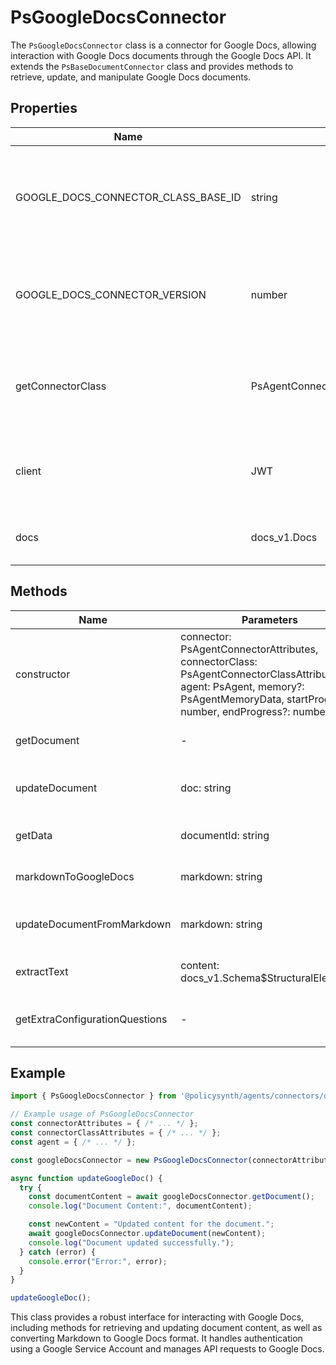 # PsGoogleDocsConnector

The `PsGoogleDocsConnector` class is a connector for Google Docs, allowing interaction with Google Docs documents through the Google Docs API. It extends the `PsBaseDocumentConnector` class and provides methods to retrieve, update, and manipulate Google Docs documents.

## Properties

| Name                          | Type                              | Description                                                                 |
|-------------------------------|-----------------------------------|-----------------------------------------------------------------------------|
| GOOGLE_DOCS_CONNECTOR_CLASS_BASE_ID | string                            | A static constant representing the base ID for the Google Docs connector class. |
| GOOGLE_DOCS_CONNECTOR_VERSION | number                            | A static constant representing the version of the Google Docs connector.    |
| getConnectorClass             | PsAgentConnectorClassCreationAttributes | Static property defining the connector class attributes for Google Docs.    |
| client                        | JWT                               | An instance of the JWT client for authentication with Google APIs.          |
| docs                          | docs_v1.Docs                      | An instance of the Google Docs API client.                                  |

## Methods

| Name                          | Parameters                                                                 | Return Type                          | Description                                                                 |
|-------------------------------|----------------------------------------------------------------------------|--------------------------------------|-----------------------------------------------------------------------------|
| constructor                   | connector: PsAgentConnectorAttributes, connectorClass: PsAgentConnectorClassAttributes, agent: PsAgent, memory?: PsAgentMemoryData, startProgress?: number, endProgress?: number | void                                 | Initializes a new instance of the `PsGoogleDocsConnector` class.            |
| getDocument                   | -                                                                          | Promise<string>                      | Retrieves the content of a Google Docs document as a string.                |
| updateDocument                | doc: string                                                                | Promise<void>                        | Updates the content of a Google Docs document with the provided string.     |
| getData                       | documentId: string                                                         | Promise<docs_v1.Schema$Document>     | Retrieves the data of a Google Docs document by its ID.                     |
| markdownToGoogleDocs          | markdown: string                                                           | { requests: docs_v1.Schema$Request[] } | Converts Markdown content to Google Docs API requests.                      |
| updateDocumentFromMarkdown    | markdown: string                                                           | Promise<void>                        | Updates a Google Docs document with content converted from Markdown.        |
| extractText                   | content: docs_v1.Schema$StructuralElement[]                                | string                               | Extracts text content from Google Docs structural elements.                 |
| getExtraConfigurationQuestions| -                                                                          | YpStructuredQuestionData[]           | Returns additional configuration questions for the connector.               |

## Example

```typescript
import { PsGoogleDocsConnector } from '@policysynth/agents/connectors/documents/googleDocsConnector.js';

// Example usage of PsGoogleDocsConnector
const connectorAttributes = { /* ... */ };
const connectorClassAttributes = { /* ... */ };
const agent = { /* ... */ };

const googleDocsConnector = new PsGoogleDocsConnector(connectorAttributes, connectorClassAttributes, agent);

async function updateGoogleDoc() {
  try {
    const documentContent = await googleDocsConnector.getDocument();
    console.log("Document Content:", documentContent);

    const newContent = "Updated content for the document.";
    await googleDocsConnector.updateDocument(newContent);
    console.log("Document updated successfully.");
  } catch (error) {
    console.error("Error:", error);
  }
}

updateGoogleDoc();
```

This class provides a robust interface for interacting with Google Docs, including methods for retrieving and updating document content, as well as converting Markdown to Google Docs format. It handles authentication using a Google Service Account and manages API requests to Google Docs.